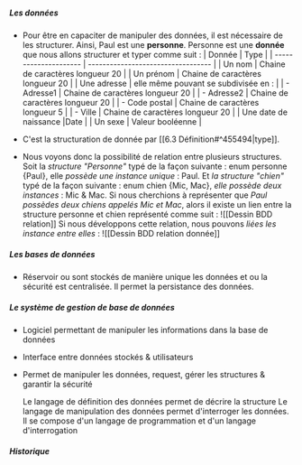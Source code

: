 ##### Les données

- Pour être en capaciter de manipuler des données, il est nécessaire de les structurer. Ainsi, Paul est une **personne**. Personne est une **donnée** que nous allons structurer et typer comme suit :
| Donnée             | Type                               |
| --------------------- | ---------------------------------- |
| Un nom                | Chaine de caractères longueur 20   |
| Un prénom             | Chaine de caractères longueur 20   |
| Une adresse           | elle même pouvant se subdivisée en : |
| - Adresse1              | Chaine de caractères longueur 20                                   |
| - Adresse2              |  Chaine de caractères longueur 20                                  |
| - Code postal           |  Chaine de caractères longueur 5                                 |
| - Ville                 |     Chaine de caractères longueur 20                               |
| Une date de naissance |Date                                    |
| Un sexe               | Valeur booléenne                                   |
- C'est la structuration de donnée par [[6.3 Définition#^455494|type]].

- Nous voyons donc la possibilité de relation entre plusieurs structures.
	 Soit la *structure "Personne"* typé de la façon suivante : enum personne {Paul}, elle *possède une instance unique* : Paul. Et *la structure "chien"* typé de la façon suivante : enum chien {Mic, Mac}, *elle possède deux instances* : Mic & Mac.
	Si nous cherchions à représenter que *Paul possèdes deux chiens appelés Mic et Mac*, alors il existe un lien entre la structure personne et chien représenté comme suit : ![[Dessin BDD relation]]
	Si nous développons cette relation, nous pouvons *liées les instance entre elles* :
		![[Dessin BDD relation donnée]]

##### Les bases de données
- Réservoir ou sont stockés de manière unique les données et ou la sécurité est centralisée. Il permet la persistance des données.

##### Le système de gestion de base de données
- Logiciel permettant de manipuler les informations dans la base de données
- Interface entre données stockés & utilisateurs
- Permet de manipuler les données, request, gérer les structures & garantir la sécurité

	Le langage de définition des données permet de décrire la structure
	Le langage de manipulation des données permet d'interroger les données. Il se compose d'un langage de programmation et d'un langage d'interrogation

##### Historique
